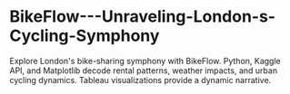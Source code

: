 # BikeFlow---Unraveling-London-s-Cycling-Symphony
Explore London's bike-sharing symphony with BikeFlow. Python, Kaggle API, and Matplotlib decode rental patterns, weather impacts, and urban cycling dynamics. Tableau visualizations provide a dynamic narrative.
